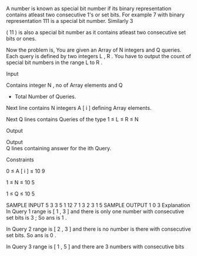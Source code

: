 A number is known as special bit number if its binary representation contains atleast two consecutive 1's or set bits. For example 
7
 with binary representation 
111
 is a special bit number. Similarly 
3
 
(
11
)
 is also a special bit number as it contains atleast two consecutive set bits or ones.

Now the problem is, You are given an Array of 
N
 integers and 
Q
 queries. Each query is defined by two integers 
L
, 
R
. You have to output the count of special bit numbers in the range 
L
 to 
R
.

Input

Contains integer 
N
, no of Array elements and 
Q
 - Total Number of Queries.

Next line contains 
N
 integers 
A
[
i
]
 defining Array elements.

Next 
Q
 lines contains Queries of the type 
1
≤
L
≤
R
≤
N

Output

Output  
Q
 lines containing answer for the ith Query.

Constraints


0
≤
A
[
i
]
≤
10
9


1
≤
N
≤
10
5


1
≤
Q
≤
10
5

SAMPLE INPUT 
5 3
3 5 1 12 7
1 3
2 3
1 5
SAMPLE OUTPUT 
1
0
3
Explanation
In Query 
1
 range is 
[
1
,
3
]
 and there is only one number with consecutive set bits is 
3
; So ans is 
1
.

In Query 
2
 range is 
[
2
,
3
]
 and there is no number is there with consecutive set bits. So ans is 
0
.

In Query 
3
 range is 
[
1
,
5
]
 and there are 3 numbers with consecutive bits 